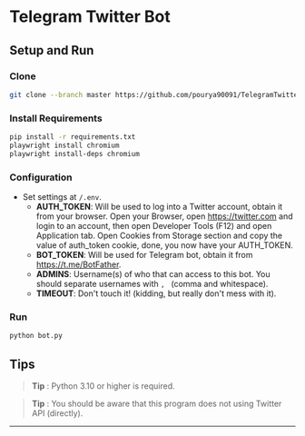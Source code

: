 # Telegram Twitter Bot

## Setup and Run

### Clone

```bash
git clone --branch master https://github.com/pourya90091/TelegramTwitterBot.git
```

### Install Requirements

```bash
pip install -r requirements.txt
playwright install chromium
playwright install-deps chromium
```

### Configuration
- Set settings at `/.env`.
    - **AUTH_TOKEN**: Will be used to log into a Twitter account, obtain it from your browser.
    Open your Browser, open https://twitter.com and login to an account, then open Developer Tools (F12) and open Application tab. Open Cookies from Storage section and copy the value of auth_token cookie, done, you now have your AUTH_TOKEN.
    - **BOT_TOKEN**: Will be used for Telegram bot, obtain it from https://t.me/BotFather.
    - **ADMINS**: Username(s) of who that can access to this bot. You should separate usernames with `, ` (comma and whitespace).
    - **TIMEOUT**: Don't touch it! (kidding, but really don't mess with it).

### Run

```bash
python bot.py
```

## Tips

>**Tip** : Python 3.10 or higher is required.

>**Tip** : You should be aware that this program does not using Twitter API (directly).
---
